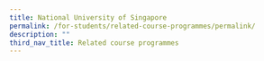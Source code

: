 ```yaml
---
title: National University of Singapore
permalink: /for-students/related-course-programmes/permalink/
description: ""
third_nav_title: Related course programmes
---
```

